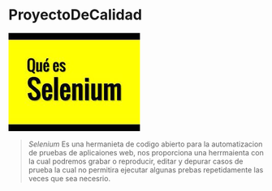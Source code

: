 # ProyectoDeCalidad
![Image text](https://github.com/Mauxd777/QualityStreamTutorial/blob/main/src/test/java/Imagenes/Selenium.png)

>*Selenium*
Es una hermanieta de codigo abierto para la automatizacion de pruebas de 
aplicaiones web, nos proporciona una herrmaienta con la cual podremos 
grabar o reproducir, editar y depurar casos de prueba la cual no permitira
ejecutar algunas prebas repetidamente las veces que sea necesrio.

